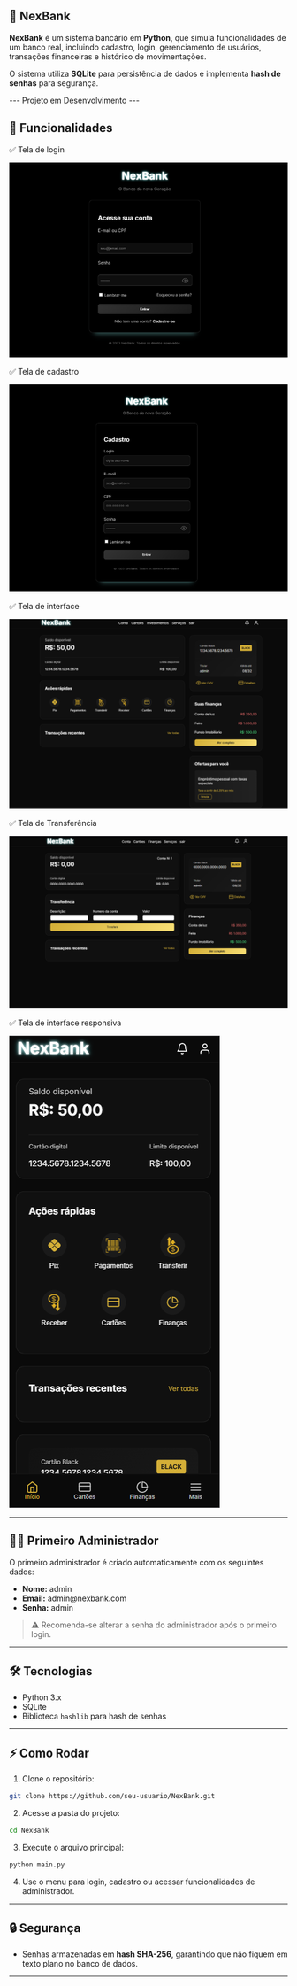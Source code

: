 ## 🏦 NexBank

**NexBank** é um sistema bancário em **Python**, que simula funcionalidades de um banco real, incluindo cadastro, login, gerenciamento de usuários, transações financeiras e histórico de movimentações.

O sistema utiliza **SQLite** para persistência de dados e implementa **hash de senhas** para segurança.

--- Projeto em Desenvolvimento ---


## 🚀 Funcionalidades

✅ Tela de login

![alt text](/fotos/login.png)

✅ Tela de cadastro

![alt text](/fotos/cadastro.png)

✅ Tela de interface

![alt text](/fotos/home.png)

✅ Tela de Transferência

![alt text](/fotos/transferencia.png)

✅ Tela de interface responsiva

![alt text](/fotos/resposividade.png)

---

## 🧑‍💻 Primeiro Administrador

O primeiro administrador é criado automaticamente com os seguintes dados:

* **Nome:** admin
* **Email:** admin\@nexbank.com
* **Senha:** admin

> ⚠️ Recomenda-se alterar a senha do administrador após o primeiro login.

---

## 🛠 Tecnologias

* Python 3.x
* SQLite
* Biblioteca `hashlib` para hash de senhas

---

## ⚡ Como Rodar

1. Clone o repositório:

```bash
git clone https://github.com/seu-usuario/NexBank.git
```

2. Acesse a pasta do projeto:

```bash
cd NexBank
```

3. Execute o arquivo principal:

```bash
python main.py
```

4. Use o menu para login, cadastro ou acessar funcionalidades de administrador.

---

## 🔒 Segurança

* Senhas armazenadas em **hash SHA-256**, garantindo que não fiquem em texto plano no banco de dados.

---


